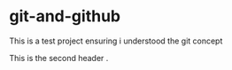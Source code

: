 # git-and-github
This is  a test project ensuring i understood the git concept


This is the second header
.
